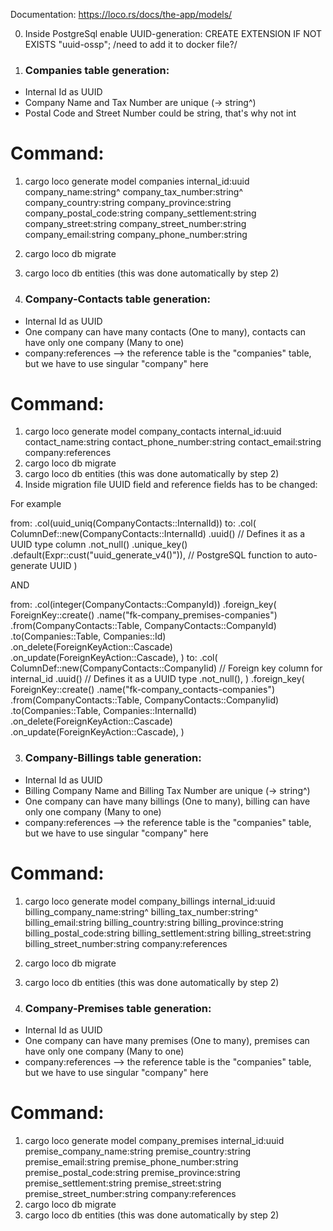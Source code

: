 Documentation: https://loco.rs/docs/the-app/models/

0. Inside PostgreSql enable UUID-generation: CREATE EXTENSION IF NOT EXISTS "uuid-ossp"; /need to add it to docker file?/

1. ### Companies table generation: ###

- Internal Id as UUID
- Company Name and Tax Number are unique (-> string^)
- Postal Code and Street Number could be string, that's why not int

# Command: #

1. cargo loco generate model companies internal_id:uuid company_name:string^ company_tax_number:string^ company_country:string company_province:string company_postal_code:string company_settlement:string company_street:string company_street_number:string company_email:string company_phone_number:string
2. cargo loco db migrate
3. cargo loco db entities (this was done automatically by step 2)



2. ### Company-Contacts table generation: ###

- Internal Id as UUID
- One company can have many contacts (One to many), contacts can have only one company (Many to one)
- company:references --> the reference table is the "companies" table, but we have to use singular "company" here

# Command: #

1. cargo loco generate model company_contacts internal_id:uuid contact_name:string contact_phone_number:string contact_email:string company:references
2. cargo loco db migrate
3. cargo loco db entities (this was done automatically by step 2)
4. Inside migration file UUID field and reference fields has to be changed:

For example

from: .col(uuid_uniq(CompanyContacts::InternalId))
to: .col(
            ColumnDef::new(CompanyContacts::InternalId)
                .uuid()  // Defines it as a UUID type column
                .not_null()
                .unique_key()
                .default(Expr::cust("uuid_generate_v4()")),  // PostgreSQL function to auto-generate UUID
        )

AND

from: .col(integer(CompanyContacts::CompanyId))
        .foreign_key(
            ForeignKey::create()
                .name("fk-company_premises-companies")
                .from(CompanyContacts::Table, CompanyContacts::CompanyId)
                .to(Companies::Table, Companies::Id)
                .on_delete(ForeignKeyAction::Cascade)
                .on_update(ForeignKeyAction::Cascade),
        )
to: .col(
        ColumnDef::new(CompanyContacts::CompanyIid)  // Foreign key column for internal_id
            .uuid()  // Defines it as a UUID type
            .not_null(),
        )
        .foreign_key(
            ForeignKey::create()
                .name("fk-company_contacts-companies")
                .from(CompanyContacts::Table, CompanyContacts::CompanyIid)
                .to(Companies::Table, Companies::InternalId)
                .on_delete(ForeignKeyAction::Cascade)
                .on_update(ForeignKeyAction::Cascade),
        )



3. ### Company-Billings table generation: ###

- Internal Id as UUID
- Billing Company Name and Billing Tax Number are unique (-> string^)
- One company can have many billings (One to many), billing can have only one company (Many to one)
- company:references --> the reference table is the "companies" table, but we have to use singular "company" here

# Command: #

1. cargo loco generate model company_billings internal_id:uuid billing_company_name:string^ billing_tax_number:string^ billing_email:string billing_country:string billing_province:string billing_postal_code:string billing_settlement:string billing_street:string billing_street_number:string company:references
2. cargo loco db migrate
3. cargo loco db entities (this was done automatically by step 2)



4. ### Company-Premises table generation: ###

- Internal Id as UUID
- One company can have many premises (One to many), premises can have only one company (Many to one)
- company:references --> the reference table is the "companies" table, but we have to use singular "company" here

# Command: #

1. cargo loco generate model company_premises internal_id:uuid premise_company_name:string premise_country:string premise_email:string premise_phone_number:string premise_postal_code:string premise_province:string premise_settlement:string premise_street:string premise_street_number:string company:references
2. cargo loco db migrate
3. cargo loco db entities (this was done automatically by step 2)